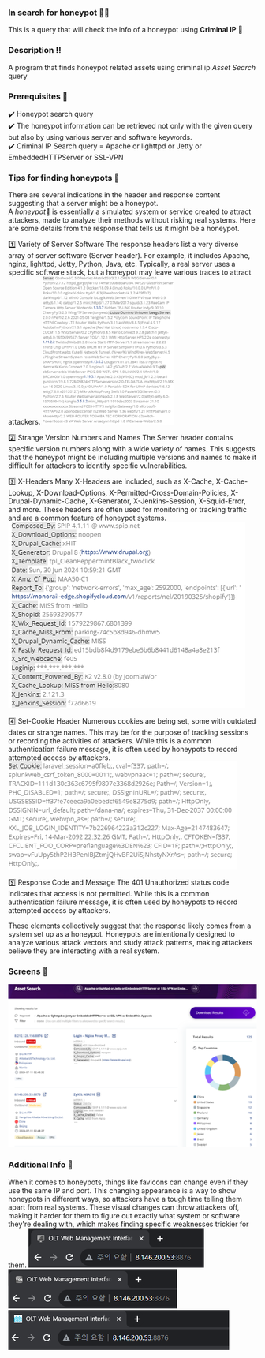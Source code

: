 ### In search for honeypot :honey_pot::bear:
This is a query that will check the info of a honeypot using **Criminal IP** :honeybee:

### Description :bangbang:
A program that finds honeypot related assets using criminal ip *Asset Search* query

### Prerequisites :round_pushpin:
:heavy_check_mark: Honeypot search query<br>
:heavy_check_mark: The honeypot information can be retrieved not only with the given query but also by using various server and software keywords.<br>
:heavy_check_mark: Criminal IP Search query = Apache or lighttpd or Jetty or EmbeddedHTTPServer or SSL-VPN

### Tips for finding honeypots :round_pushpin:
There are several indications in the header and response content suggesting that a server might be a honeypot.<br> 
A *honeypot*:honey_pot: is essentially a simulated system or service created to attract attackers, made to analyze their methods without risking real systems. 
Here are some details from the response that tells us it might be a honeypot.

:one: Variety of Server Software
The response headers list a very diverse array of server software (Server header). 
For example, it includes Apache, nginx, lighttpd, Jetty, Python, Java, etc. 
Typically, a real server uses a specific software stack, but a honeypot may leave various traces to attract attackers.
<img src="image-2.png">

:two: Strange Version Numbers and Names
The Server header contains specific version numbers along with a wide variety of names. 
This suggests that the honeypot might be including multiple versions and names to make it difficult for attackers to identify specific vulnerabilities.

:three: X-Headers
Many X-Headers are included, such as X-Cache, X-Cache-Lookup, X-Download-Options, X-Permitted-Cross-Domain-Policies, X-Drupal-Dynamic-Cache, X-Generator, X-Jenkins-Session, X-Squid-Error, and more. 
These headers are often used for monitoring or tracking traffic and are a common feature of honeypot systems.
<img src="image-3.png">

:four: Set-Cookie Header
Numerous cookies are being set, some with outdated dates or strange names. 
This may be for the purpose of tracking sessions or recording the activities of attackers. 
While this is a common authentication failure message, it is often used by honeypots to record attempted access by attackers.
<img src="image-4.png">

:five: Response Code and Message
The 401 Unauthorized status code indicates that access is not permitted. 
While this is a common authentication failure message, it is often used by honeypots to record attempted access by attackers.

These elements collectively suggest that the response likely comes from a system set up as a honeypot. 
Honeypots are intentionally designed to analyze various attack vectors and study attack patterns, making attackers believe they are interacting with a real system.


### Screens :link:
<img src="image-1.png">

### Additional Info :triangular_flag_on_post:
When it comes to honeypots, things like favicons can change even if they use the same IP and port. 
This changing appearance is a way to show honeypots in different ways, so attackers have a tough time telling them apart from real systems. 
These visual changes can throw attackers off, making it harder for them to figure out exactly what system or software they're dealing with, 
which makes finding specific weaknesses trickier for them.
<img src="additionalinformation1.png">
<img src="additionalinformation2.png">
<img src="additionalinformation3.png">
